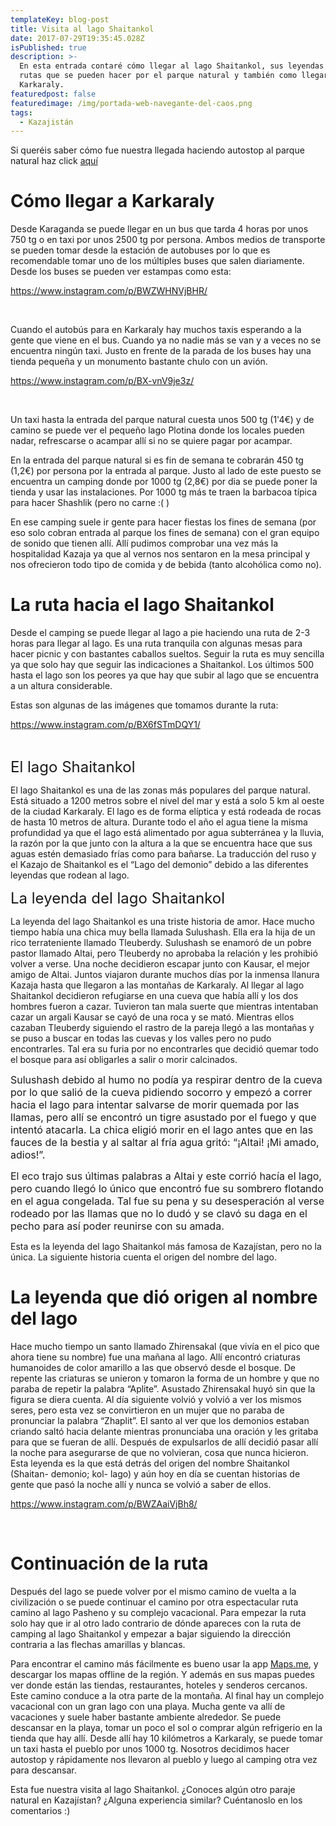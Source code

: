 ```yaml
---
templateKey: blog-post
title: Visita al lago Shaitankol
date: 2017-07-29T19:35:45.028Z
isPublished: true
description: >-
  En esta entrada contaré cómo llegar al lago Shaitankol, sus leyendas y las
  rutas que se pueden hacer por el parque natural y también como llegar a
  Karkaraly.
featuredpost: false
featuredimage: /img/portada-web-navegante-del-caos.png
tags:
  - Kazajistán
---
```



Si queréis saber cómo fue nuestra llegada haciendo autostop al parque natural haz click <a href="http://navegantedelcaos.com/llegada-a-kazajistan/">aquí</a>

<h1>Cómo llegar a Karkaraly</h1>

Desde Karaganda se puede llegar en un bus que tarda 4 horas por unos 750 tg o en taxi por unos 2500 tg por persona. Ambos medios de transporte se pueden tomar desde la estación de autobuses por lo que es recomendable tomar uno de los múltiples buses que salen diariamente. Desde los buses se pueden ver estampas como esta:

https://www.instagram.com/p/BWZWHNVjBHR/

&nbsp;

Cuando el autobús para en Karkaraly hay muchos taxis esperando a la gente que viene en el bus. Cuando ya no nadie más se van y a veces no se encuentra ningún taxi. Justo en frente de la parada de los buses hay una tienda pequeña y un monumento bastante chulo con un avión.

https://www.instagram.com/p/BX-vnV9je3z/

&nbsp;

<!--more-->

Un taxi hasta la entrada del parque natural cuesta unos 500 tg (1'4€) y de camino se puede ver el pequeño lago Plotina donde los locales pueden nadar, refrescarse o acampar allí si no se quiere pagar por acampar.

En la entrada del parque natural si es fin de semana te cobrarán 450 tg (1,2€) por persona por la entrada al parque. Justo al lado de este puesto se encuentra un camping donde por 1000 tg (2,8€) por dia se puede poner la tienda y usar las instalaciones. Por 1000 tg más te traen la barbacoa típica para hacer Shashlik (pero no carne :( )

En ese camping suele ir gente para hacer fiestas los fines de semana (por eso solo cobran entrada al parque los fines de semana) con el gran equipo de sonido que tienen allí. Allí pudimos comprobar una vez más la hospitalidad Kazaja ya que al vernos nos sentaron en la mesa principal y nos ofrecieron todo tipo de comida y de bebida (tanto alcohólica como no).

<h1>La ruta hacia el lago Shaitankol</h1>

Desde el camping se puede llegar al lago a pie haciendo una ruta de 2-3 horas para llegar al lago. Es una ruta tranquila con algunas mesas para hacer picnic y con bastantes caballos sueltos. Seguir la ruta es muy sencilla ya que solo hay que seguir las indicaciones a Shaitankol. Los últimos 500 hasta el lago son los peores ya que hay que subir al lago que se encuentra a un altura considerable.

Estas son algunas de las imágenes que tomamos durante la ruta:

https://www.instagram.com/p/BX6fSTmDQY1/

&nbsp;

<span style="font-size: 1.5rem;">El lago Shaitankol</span>

El lago Shaitankol es una de las zonas más populares del parque natural. Está situado a 1200 metros sobre el nivel del mar y está a solo 5 km al oeste de la ciudad Karkaraly. El lago es de forma elíptica y está rodeada de rocas de hasta 10 metros de altura. Durante todo el año el agua tiene la misma profundidad ya que el lago está alimentado por agua subterránea y la lluvia, la razón por la que junto con la altura a la que se encuentra hace que sus aguas estén demasiado frías como para bañarse. La traducción del ruso y el Kazajo de Shaitankol es el “Lago del demonio” debido a las diferentes leyendas que rodean al lago.

<span style="font-size: 1.5rem;">La leyenda del lago Shaitankol</span>

La leyenda del lago Shaitankol es una triste historia de amor. Hace mucho tiempo había una chica muy bella llamada Sulushash. Ella era la hija de un rico terrateniente llamado Tleuberdy. Sulushash se enamoró de un pobre pastor llamado Altai, pero Tleuberdy no aprobaba la relación y les prohibió volver a verse. Una noche decidieron escapar junto con Kausar, el mejor amigo de Altai. Juntos viajaron durante muchos días por la inmensa llanura Kazaja hasta que llegaron a las montañas de Karkaraly. Al llegar al lago Shaitankol decidieron refugiarse en una cueva que había allí y los dos hombres fueron a cazar. Tuvieron tan mala suerte que mientras intentaban cazar un argali Kausar se cayó de una roca y se mató.
Mientras ellos cazaban Tleuberdy siguiendo el rastro de la pareja llegó a las montañas y se puso a buscar en todas las cuevas y los valles pero no pudo encontrarles. Tal era su furia por no encontrarles que decidió quemar todo el bosque para así obligarles a salir o morir calcinados.

<span style="font-size: 1rem;">Sulushash debido al humo no podía ya respirar dentro de la cueva por lo que salió de la cueva pidiendo socorro y empezó a correr hacia el lago para intentar salvarse de morir quemada por las llamas, pero allí se encontró un tigre asustado por el fuego y que intentó atacarla. La chica eligió morir en el lago antes que en las fauces de la bestia y al saltar al fría agua gritó: “¡Altai! ¡Mi amado, adios!”.</span>

<span style="font-size: 1rem;">El eco trajo sus últimas palabras a Altai y este corrió hacía el lago, pero cuando llegó lo único que encontró fue su sombrero flotando en el agua congelada. Tal fue su pena y su desesperación al verse rodeado por las llamas que no lo dudó y se clavó su daga en el pecho para así poder reunirse con su amada.</span>

Esta es la leyenda del lago Shaitankol más famosa de Kazajístan, pero no la única. La siguiente historia cuenta el origen del nombre del lago.

<h1>La leyenda que dió origen al nombre del lago</h1>

Hace mucho tiempo un santo llamado Zhirensakal (que vivía en el pico que ahora tiene su nombre) fue una mañana al lago. Allí encontró criaturas humanoides de color amarillo a las que observó desde el bosque. De repente las criaturas se unieron y tomaron la forma de un hombre y que no paraba de repetir la palabra “Aplite”. Asustado Zhirensakal huyó sin que la figura se diera cuenta.
Al día siguiente volvió y volvió a ver los mismos seres, pero esta vez se convirtieron en un mujer que no paraba de pronunciar la palabra “Zhaplit”. El santo al ver que los demonios estaban criando saltó hacia delante mientras pronunciaba una oración y les gritaba para que se fueran de allí. Después de expulsarlos de allí decidió pasar allí la noche para asegurarse de que no volvieran, cosa que nunca hicieron.
Esta leyenda es la que está detrás del origen del nombre Shaitankol (Shaitan- demonio; kol- lago) y aún hoy en día se cuentan historias de gente que pasó la noche allí y nunca se volvió a saber de ellos.

https://www.instagram.com/p/BWZAaiVjBh8/

&nbsp;

<h1>Continuación de la ruta</h1>

Después del lago se puede volver por el mismo camino de vuelta a la civilización o se puede continuar el camino por otra espectacular ruta camino al lago Pasheno y su complejo vacacional. Para empezar la ruta solo hay que ir al otro lado contrario de dónde apareces con la ruta de camping al lago Shaitankol y empezar a bajar siguiendo la dirección contraria a las flechas amarillas y blancas.

Para encontrar el camino más fácilmente es bueno usar la app <a href="http://maps.me/es/home">Maps.me</a>, y descargar los mapas offline de la región. Y además en sus mapas puedes ver donde están las tiendas, restaurantes, hoteles y senderos cercanos.
Este camino conduce a la otra parte de la montaña. Al final hay un complejo vacacional con un gran lago con una playa. Mucha gente va allí de vacaciones y suele haber bastante ambiente alrededor. Se puede descansar en la playa, tomar un poco el sol o comprar algún refrigerio en la tienda que hay allí.
Desde allí hay 10 kilómetros a Karkaraly, se puede tomar un taxi hasta el pueblo por unos 1000 tg. Nosotros decidimos hacer autostop y rápidamente nos llevaron al pueblo y luego al camping otra vez para descansar.

Esta fue nuestra visita al lago Shaitankol. ¿Conoces algún otro paraje natural en Kazajístan? ¿Alguna experiencia similar? Cuéntanoslo en los comentarios :)
